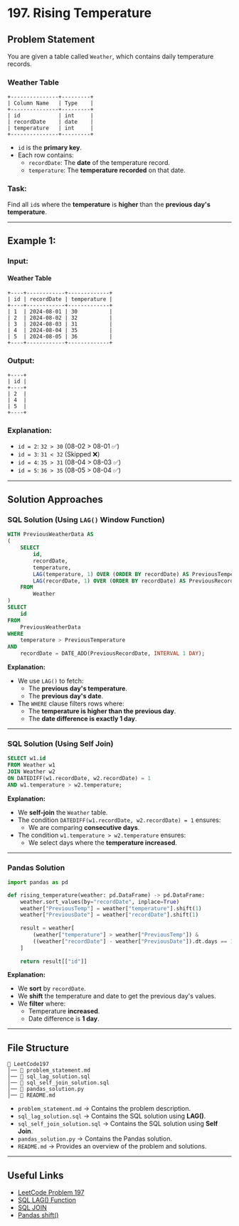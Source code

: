
# **197. Rising Temperature**

## **Problem Statement**
You are given a table called `Weather`, which contains daily temperature records.

### **Weather Table**
```
+---------------+---------+
| Column Name   | Type    |
+---------------+---------+
| id            | int     |
| recordDate    | date    |
| temperature   | int     |
+---------------+---------+
```
- `id` is the **primary key**.
- Each row contains:
  - `recordDate`: The **date** of the temperature record.
  - `temperature`: The **temperature recorded** on that date.

### **Task:**
Find all `id`s where the **temperature** is **higher** than the **previous day's temperature**.

---

## **Example 1:**
### **Input:**
#### **Weather Table**
```
+----+------------+-------------+
| id | recordDate | temperature |
+----+------------+-------------+
| 1  | 2024-08-01 | 30          |
| 2  | 2024-08-02 | 32          |
| 3  | 2024-08-03 | 31          |
| 4  | 2024-08-04 | 35          |
| 5  | 2024-08-05 | 36          |
+----+------------+-------------+
```
### **Output:**
```
+----+
| id |
+----+
| 2  |
| 4  |
| 5  |
+----+
```
### **Explanation:**
- `id = 2`: `32 > 30` (08-02 > 08-01 ✅)
- `id = 3`: `31 < 32` (Skipped ❌)
- `id = 4`: `35 > 31` (08-04 > 08-03 ✅)
- `id = 5`: `36 > 35` (08-05 > 08-04 ✅)

---

## **Solution Approaches**

### **SQL Solution (Using `LAG()` Window Function)**
```sql
WITH PreviousWeatherData AS
(
    SELECT 
        id,
        recordDate,
        temperature, 
        LAG(temperature, 1) OVER (ORDER BY recordDate) AS PreviousTemperature,
        LAG(recordDate, 1) OVER (ORDER BY recordDate) AS PreviousRecordDate
    FROM 
        Weather
)
SELECT 
    id 
FROM 
    PreviousWeatherData
WHERE 
    temperature > PreviousTemperature
AND 
    recordDate = DATE_ADD(PreviousRecordDate, INTERVAL 1 DAY);
```
**Explanation:**
- We use `LAG()` to fetch:
  - The **previous day's temperature**.
  - The **previous day's date**.
- The `WHERE` clause filters rows where:
  - The **temperature is higher than the previous day**.
  - The **date difference is exactly 1 day**.

---

### **SQL Solution (Using Self Join)**
```sql
SELECT w1.id
FROM Weather w1
JOIN Weather w2
ON DATEDIFF(w1.recordDate, w2.recordDate) = 1
AND w1.temperature > w2.temperature;
```
**Explanation:**
- We **self-join** the `Weather` table.
- The condition `DATEDIFF(w1.recordDate, w2.recordDate) = 1` ensures:
  - We are comparing **consecutive days**.
- The condition `w1.temperature > w2.temperature` ensures:
  - We select days where the **temperature increased**.

---

### **Pandas Solution**
```python
import pandas as pd

def rising_temperature(weather: pd.DataFrame) -> pd.DataFrame:
    weather.sort_values(by="recordDate", inplace=True)
    weather["PreviousTemp"] = weather["temperature"].shift(1)
    weather["PreviousDate"] = weather["recordDate"].shift(1)
    
    result = weather[
        (weather["temperature"] > weather["PreviousTemp"]) &
        ((weather["recordDate"] - weather["PreviousDate"]).dt.days == 1)
    ]
    
    return result[["id"]]
```
**Explanation:**
- We **sort** by `recordDate`.
- We **shift** the temperature and date to get the previous day's values.
- We **filter** where:
  - Temperature **increased**.
  - Date difference is **1 day**.

---

## **File Structure**
```
📂 LeetCode197
│── 📜 problem_statement.md
│── 📜 sql_lag_solution.sql
│── 📜 sql_self_join_solution.sql
│── 📜 pandas_solution.py
│── 📜 README.md
```
- `problem_statement.md` → Contains the problem description.
- `sql_lag_solution.sql` → Contains the SQL solution using **LAG()**.
- `sql_self_join_solution.sql` → Contains the SQL solution using **Self Join**.
- `pandas_solution.py` → Contains the Pandas solution.
- `README.md` → Provides an overview of the problem and solutions.

---

## **Useful Links**
- [LeetCode Problem 197](https://leetcode.com/problems/rising-temperature/)
- [SQL LAG() Function](https://www.w3schools.com/sql/sql_ref_window_functions.asp)
- [SQL JOIN](https://www.w3schools.com/sql/sql_join.asp)
- [Pandas shift()](https://pandas.pydata.org/docs/reference/api/pandas.DataFrame.shift.html)

